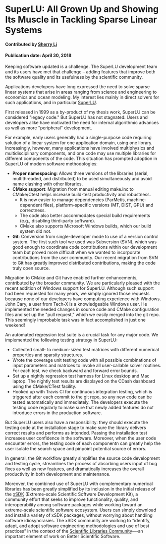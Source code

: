 # SuperLU: All Grown Up and Showing Its Muscle in Tackling Sparse Linear Systems

#### Contributed by [Sherry Li](https://github.com/xiaoyeli "Sherry Li GitHub Profile")

#### Publication date: April 30, 2018

Keeping software updated is a challenge. The SuperLU development team and its users have met that challenge – adding features that improve both the software quality and its usefulness by the scientific community. 

Applications developers have long expressed the need to solve sparse linear systems that arise in areas ranging from science and engineering to economics and ocean modeling. My interest lies mainly in direct solvers for such applications, and in particular [SuperLU](http://crd-legacy.lbl.gov/~xiaoye/SuperLU/ "SuperLU website").

First released in 1999 as a by-product of my thesis work, SuperLU can be considered "legacy code." But SuperLU has not stagnated. Users and developers alike have motivated the need for internal algorithmic advances as well as more "peripheral" development.

For example, early users generally had a single-purpose code requiring solution of a linear system for one application domain, using one library. Increasingly, however, many applications have involved multiphysics and multidisciplinary components, and one code may use multiple libraries for different components of the code. This situation has prompted adoption in SuperLU of modern software methodologies:

* **Proper namespacing**: Allows three versions of the libraries (serial, multithreaded, and distributed) to be used simultaneously and avoid name clashing with other libraries.
* **CMake support**: Migration from manual editing make.inc to CMake/Ctest helps increase build-test productivity and robustness.
  - It is now easier to manage dependencies (ParMetis, machine-dependent files), platform-specific versions (MT, DIST, GPU) and correctness.
  - The code also better accommodates special build requirements (e.g., disabling third-party software).
  - CMake also supports Microsoft Windows builds, which our build system did not.
* **Git**: Conversion from single-developer mode to use of a version control system. The first such tool we used was Subversion (SVN), which was good enough to coordinate code contributions within our development team but proved more difficult when we wanted to incorporate contributions from the user community. Our recent migration from SVN to Git has greatly improved distributed contributions, making the code truly open source.

Migration to CMake and Git have enabled further enhancements, contributed by the broader community.  We are particularly pleased with the recent addition of Windows support for SuperLU. Although such support had been requested for many years, we simply ignored those requests because none of our developers have computing experience with Windows. John Cary, a user from Tech-X is a knowledgeable Windows user. He implemented the needed changes in source code and CMake configuration files and set up the "pull request," which we easily merged into the git repo. This seemingly improbable task was in fact accomplished in just one weekend! 

An automated regression test suite is a crucial task for any major code. We implemented the following testing strategy in SuperLU:
-	Collected small- to medium-sized test matrices with different numerical properties and sparsity structures.
-	Wrote the coverage unit testing code with all possible combinations of input parameters and matrices to invoke all user-callable solver routines. For each test, we check backward and forward error bounds.
-	Set up a nightly regression test harness for Linux desktop and Mac laptop. The nightly test results are displayed on the CDash dashboard using the CMake/CTest facility.
-	Hooked up with Travis CI for continuous integration testing, which is triggered after each commit to the git repo, so any new code can be tested automatically and immediately.
The developers execute the testing code regularly to make sure that newly added features do not introduce errors in the production software.  

But SuperLU users also have a responsibility: they should execute the testing code at the installation stage to make sure the library delivers correct results and performs as intended. Passing the installation test increases user confidence in the software. Moreover, when the user code encounter errors, the testing code of each componentn can greatly help the user isolate the search space and pinpoint potential source of errors.  

In general, the Git workflow greatly simplifies the source code development and testing cycle, streamlines the process of absorbing users input of bug fixes as well as new features, and dramatically increases the overall productivity in both development and maintenance.

Moreover, the combined use of SuperLU with complementary numerical libraries has been greatly simplified by its inclusion in the initial release of the [xSDK](https://xsdk.info) (Extreme-scale Scientific Software Development Kit), a community effort that seeks to improve functionality, quality, and interoperability among software packages while working toward an extreme-scale scientific software ecosystem. Users can simply download and install a variety of xSDK packages, without worrying about handling software idiosyncrasies. The xSDK community are working to “identify, adapt, and adopt software engineering methodologies and use of best practices” in the context of the [Scientific Libraries Community](https://bssw.io/communities/scientific-libraries-community)---an important element of work on Better Scientific Software.


<!---
Publish: Yes
Categories: development, reliability
Topics: version control, configuration and builds, testing, continuous integration testing
Tags: bssw-blog-article
Level: 2
Prerequisites: default
Aggregate: none
--->
